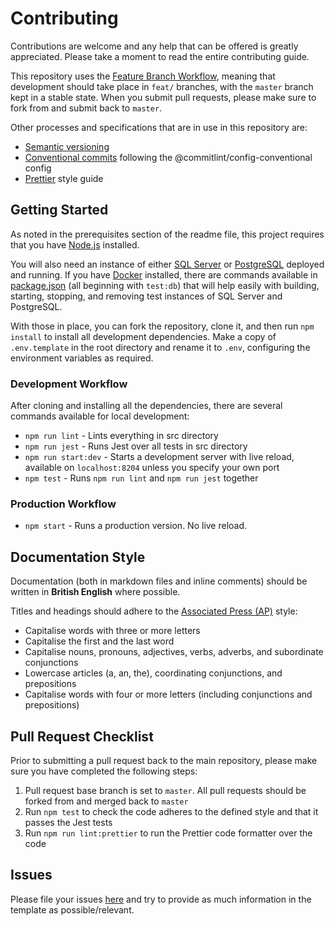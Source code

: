 # Contributing

Contributions are welcome and any help that can be offered is greatly appreciated.
Please take a moment to read the entire contributing guide.

This repository uses the [Feature Branch Workflow](https://www.atlassian.com/git/tutorials/comparing-workflows/feature-branch-workflow),
meaning that development should take place in `feat/` branches, with the `master` branch kept in a stable state.
When you submit pull requests, please make sure to fork from and submit back to `master`.

Other processes and specifications that are in use in this repository are:

-   [Semantic versioning](https://semver.org/)
-   [Conventional commits](https://www.conventionalcommits.org/en/v1.0.0/) following the @commitlint/config-conventional config
-   [Prettier](https://prettier.io/) style guide

## Getting Started

As noted in the prerequisites section of the readme file, this project requires that you have [Node.js](https://nodejs.org/en/) installed.

You will also need an instance of either [SQL Server](https://www.microsoft.com/en-gb/sql-server/sql-server-downloads) or [PostgreSQL](https://www.postgresql.org/download/) deployed and running.
If you have [Docker](https://www.docker.com) installed, there are commands available in [package.json](./package.json) (all beginning with `test:db`) that will help easily with building, starting, stopping, and removing test instances of SQL Server and PostgreSQL.

With those in place, you can fork the repository, clone it, and then run `npm install` to install all development dependencies.
Make a copy of `.env.template` in the root directory and rename it to `.env`, configuring the environment variables as required.

### Development Workflow

After cloning and installing all the dependencies, there are several commands available for local development:

-   `npm run lint` - Lints everything in src directory
-   `npm run jest` - Runs Jest over all tests in src directory
-   `npm run start:dev` - Starts a development server with live reload, available on `localhost:8204` unless you specify your own port
-   `npm test` - Runs `npm run lint` and `npm run jest` together

### Production Workflow

-   `npm start` - Runs a production version. No live reload.

## Documentation Style

Documentation (both in markdown files and inline comments) should be written in **British English** where possible.

Titles and headings should adhere to the [Associated Press (AP)](https://www.apstylebook.com/) style:

-   Capitalise words with three or more letters
-   Capitalise the first and the last word
-   Capitalise nouns, pronouns, adjectives, verbs, adverbs, and subordinate conjunctions
-   Lowercase articles (a, an, the), coordinating conjunctions, and prepositions
-   Capitalise words with four or more letters (including conjunctions and prepositions)

## Pull Request Checklist

Prior to submitting a pull request back to the main repository, please make sure you have completed the following steps:

1. Pull request base branch is set to `master`. All pull requests should be forked from and merged back to `master`
2. Run `npm test` to check the code adheres to the defined style and that it passes the Jest tests
3. Run `npm run lint:prettier` to run the Prettier code formatter over the code

## Issues

Please file your issues [here](https://github.com/Fdawgs/ydh-myydh-crud-api/issues) and try to provide as much information in the template as possible/relevant.
